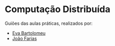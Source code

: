 # Computação Distribuída

Guiões das aulas práticas, realizados por:
* [Eva Bartolomeu](https://github.com/eva-pomposo)
* [João Farias](https://github.com/bernas04)
